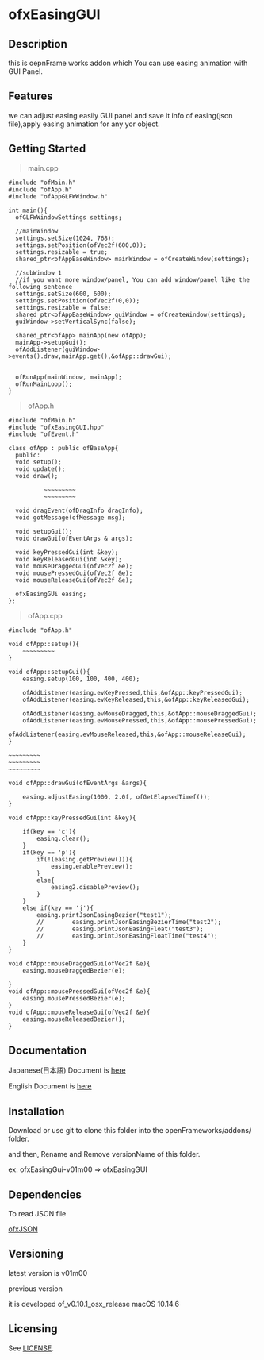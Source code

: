 # ofxEasingGUI

## Description
this is oepnFrame works addon which You can use easing animation with GUI Panel.

## Features
we can adjust easing easily GUI panel and save it info of easing(json file),apply easing animation for any yor object.

## Getting Started
> main.cpp

    #include "ofMain.h"
    #include "ofApp.h"
    #include "ofAppGLFWWindow.h"
    
    int main(){
      ofGLFWWindowSettings settings;

      //mainWindow
      settings.setSize(1024, 768);
      settings.setPosition(ofVec2f(600,0));
      settings.resizable = true;
      shared_ptr<ofAppBaseWindow> mainWindow = ofCreateWindow(settings);

      //subWindow 1
      //if you want more window/panel, You can add window/panel like the following sentence
      settings.setSize(600, 600);
      settings.setPosition(ofVec2f(0,0));
      settings.resizable = false;
      shared_ptr<ofAppBaseWindow> guiWindow = ofCreateWindow(settings);
      guiWindow->setVerticalSync(false);

      shared_ptr<ofApp> mainApp(new ofApp);
      mainApp->setupGui();
      ofAddListener(guiWindow->events().draw,mainApp.get(),&ofApp::drawGui);


      ofRunApp(mainWindow, mainApp);
      ofRunMainLoop();
    }

> ofApp.h

    #include "ofMain.h"
    #include "ofxEasingGUI.hpp"
    #include "ofEvent.h"
    
    class ofApp : public ofBaseApp{
      public:
      void setup();
      void update();
      void draw();
      
              ~~~~~~~~~
              ~~~~~~~~~
              
      void dragEvent(ofDragInfo dragInfo);
      void gotMessage(ofMessage msg);
      
      void setupGui();
      void drawGui(ofEventArgs & args);

      void keyPressedGui(int &key);
      void keyReleasedGui(int &key);
      void mouseDraggedGui(ofVec2f &e);
      void mousePressedGui(ofVec2f &e);
      void mouseReleaseGui(ofVec2f &e);
      
      ofxEasingGUi easing;
    };

> ofApp.cpp

    #include "ofApp.h"
    
    void ofApp::setup(){
        ~~~~~~~~~
    }
    
    void ofApp::setupGui(){
        easing.setup(100, 100, 400, 400);

        ofAddListener(easing.evKeyPressed,this,&ofApp::keyPressedGui);
        ofAddListener(easing.evKeyReleased,this,&ofApp::keyReleasedGui);

        ofAddListener(easing.evMouseDragged,this,&ofApp::mouseDraggedGui);
        ofAddListener(easing.evMousePressed,this,&ofApp::mousePressedGui);
        ofAddListener(easing.evMouseReleased,this,&ofApp::mouseReleaseGui);
    }
    
    ~~~~~~~~~
    ~~~~~~~~~
    ~~~~~~~~~
    
    void ofApp::drawGui(ofEventArgs &args){
    
        easing.adjustEasing(1000, 2.0f, ofGetElapsedTimef());
    }
    
    void ofApp::keyPressedGui(int &key){

        if(key == 'c'){
            easing.clear();
        }
        if(key == 'p'){
            if(!(easing.getPreview())){
                easing.enablePreview();
            }
            else{
                easing2.disablePreview();
            }
        }
        else if(key == 'j'){
            easing.printJsonEasingBezier("test1");
            //        easing.printJsonEasingBezierTime("test2");
            //        easing.printJsonEasingFloat("test3");
            //        easing.printJsonEasingFloatTime("test4");
        }
    }
    
    void ofApp::mouseDraggedGui(ofVec2f &e){
        easing.mouseDraggedBezier(e);

    }
    void ofApp::mousePressedGui(ofVec2f &e){
        easing.mousePressedBezier(e);
    }
    void ofApp::mouseReleaseGui(ofVec2f &e){
        easing.mouseReleasedBezier();
    }

  
## Documentation
Japanese(日本語) Document is [here](https://kazukiomata.github.io/ofxEasingGUI.github.io/)

English Document is [here](https://kazukiomata.github.io/ofxEasingGUI.github.io/)

## Installation
Download or use git to clone this folder into the openFrameworks/addons/ folder.

and then, Rename and Remove versionName of this folder.

ex:
ofxEasingGui-v01m00 => ofxEasingGUI

## Dependencies
To read JSON file

[ofxJSON](https://github.com/jeffcrouse/ofxJSON)


## Versioning
latest version is v01m00

previous version

it is developed of_v0.10.1_osx_release macOS 10.14.6


## Licensing
See [LICENSE](LICENSE).



